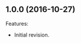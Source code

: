 <!--
	Markdown
-->
<!--
Changelog template:

## Revision (YYYY-mm-dd)
Features:
  * List here the new features.
  
Bugfixes:
  * List here the bug fixes.
-->
  
## 1.0.0 (2016-10-27)
Features:
  * Initial revision.

